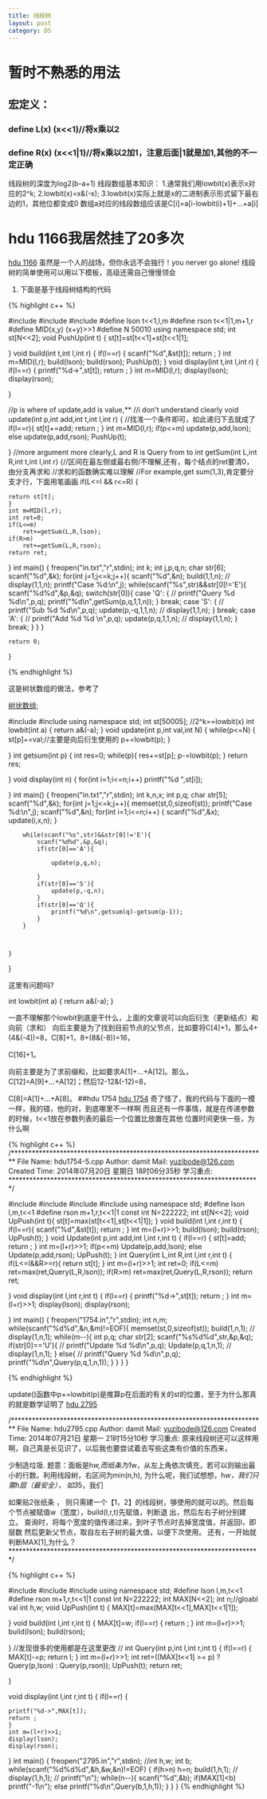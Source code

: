 ```yaml
---
title: 线段树
layout: post
category: DS
---
```

# 暂时不熟悉的用法

## 宏定义：

### define L(x) (x<<1)//将x乘以2
### define R(x) (x<<1|1)//将x乘以2加1，注意后面|1就是加1,其他的不一定正确

线段树的深度为log2(b-a+1)
线段数组基本知识：
1.通常我们用lowbit(x)表示x对应的2^k;
2.lowbit(x)=x&(-x);
3.lowbit(x)实际上就是x的二进制表示形式留下最右边的1，其他位都变成0
数组a对应的线段数组应该是C[i]=a[i-lowbit(i)+1]+...+a[i]

# hdu 1166我居然挂了20多次

[hdu 1166](http://acm.hdu.edu.cn/showproblem.php?pid=1166)
虽然是一个人的战场，但你永远不会独行！you nerver go alone!
线段树的简单使用可以用以下模板，高级还需自己慢慢领会

1. 下面是基于线段树结构的代码

{% highlight c++ %}

#include<cstring>
#include<cstdio>
#include<iostream>
#define lson t<<1,l,m
#define rson t<<1|1,m+1,r
#define MID(x,y) (x+y)>>1
#define N 50010
using namespace std;
int st[N<<2];
void PushUp(int t)
{
	st[t]=st[t<<1]+st[t<<1|1];

}
void build(int t,int l,int r)
{
	if(l==r)
	{
		scanf("%d",&st[t]);
		return ;
	}
	int m=MID(l,r);
	build(lson);
	build(rson);
	PushUp(t);
}
void display(int t,int l,int r)
{
	if(l==r)
	{
		printf("%d->",st[t]);
		return ;
	}
	int m=MID(l,r);
	display(lson);
	display(rson);

}

//p is where of update,add is value,**
//i don't understand clearly
void update(int p,int add,int t,int l,int r)
{
	//找准一个条件即可，如此递归下去就成了
	if(l==r){
		st[t]+=add;
		return ;
	}
	int m=MID(l,r);
	if(p<=m)
		update(p,add,lson);
	else
		update(p,add,rson);
	PushUp(t);

}
//more argument more clearly,L and R is Query from to
int getSum(int L,int R,int t,int l,int r)
{//区间在最左侧或最右侧/不理解,还有，每个结点的ret要清0，由分支再求和
	//求和的函数确实难以理解
	//For example,get sum(1,3),肯定要分支才行，下面用笔画画
	if(L<=l && r<=R)
	{

	return st[t];
	}
	int m=MID(l,r);
	int ret=0;
	if(L<=m)
		ret+=getSum(L,R,lson);
	if(R>m)
		ret+=getSum(L,R,rson);
	return ret;

}
int main()
{
	freopen("in.txt","r",stdin);
	int k;
	int j,p,q,n;
	char str[6];
	scanf("%d",&k);
		for(int j=1;j<=k;j++){
			scanf("%d",&n);
				build(1,1,n);
			//	display(1,1,n);
			printf("Case %d:\n",j);
			while(scanf("%s",str)&&str[0]!='E'){
				scanf("%d%d",&p,&q);
				switch(str[0]){
					case 'Q':
						{
	//						printf("Query %d %d\n",p,q);
							printf("%d\n",getSum(p,q,1,1,n));
						}
						break;
					case 'S':
						{
	//						printf("Sub %d %d\n",p,q);
							update(p,-q,1,1,n);
	//						display(1,1,n);
						}
						break;
					case 'A':
						{
	//						printf("Add %d %d \n",p,q);
							update(p,q,1,1,n);
	//						display(1,1,n);
						}
						break;
				}
			}
		}

	return 0;
}

{% endhighlight %}

这是树状数组的做法，参考了

[树状数组](http://blog.csdn.net/lulipeng_cpp/post/details/7816527);


#include<cstdio>
#include<iostream>
using namespace std;
int st[50005];
//2^k==lowbit(x)
int lowbit(int a)
{
	return a&(-a);
}
void update(int p,int val,int N)
{
	while(p<=N)
	{
		st[p]+=val;//主要是向后衍生使用的
		p+=lowbit(p);
	}

}
int getsum(int p)
{
	int res=0;
	while(p){
		res+=st[p];
		p-=lowbit(p);
	}
	return res;

}
void display(int n)
{
	for(int i=1;i<=n;i++)
		printf("%d ",st[i]);

}
int main()
{
	freopen("in.txt","r",stdin);
	int k,n,x;
	int p,q;
	char str[5];
	scanf("%d",&k);
	for(int j=1;j<=k;j++){
		memset(st,0,sizeof(st));
		printf("Case %d:\n",j);
		scanf("%d",&n);
		for(int i=1;i<=n;i++)
		{
			scanf("%d",&x);
			update(i,x,n);
		}

		while(scanf("%s",str)&&str[0]!='E'){
			scanf("%d%d",&p,&q);
			if(str[0]=='A'){

				update(p,q,n);

			}
			if(str[0]=='S'){
				update(p,-q,n);
			}
			if(str[0]=='Q'){
				printf("%d\n",getsum(q)-getsum(p-1));
			}
		}



	}
}


这里有问题吗?

int lowbit(int a)
{
	return a&(-a);
}


一直不理解那个lowbit到底是干什么，上面的文章说可以向后衍生（更新结点）和向前（求和）
向后主要是为了找到目前节点的父节点，比如要将C[4]+1，那么4+(4&(-4))=8，C[8]+1，8+(8&(-8))=16，

C[16]+1。

向前主要是为了求前缀和，比如要求A[1]+...+A[12]。那么，C[12]=A[9]+...+A[12]；然后12-12&(-12)=8，

C[8]=A[1]+...+A[8]。
##hdu 1754
[hdu 1754](http://acm.hdu.edu.cn/showproblem.php?pid=1754)
奇了怪了，我的代码与下面的一模一样，我的错，他的对，到底哪里不一样啊
而且还有一件事情，就是在传递参数的时候，t<<1放在参数列表的最后一个位置比放置在其他
位置时间更快一些，为什么啊

{% highlight c++ %}
/*************************************************************************
     File Name: hdu1754-5.cpp
     Author: damit
     Mail: yuzibode@126.com
     Created Time: 2014年07月20日 星期日 18时06分35秒
     学习重点:
 ************************************************************************/

#include<cstring>
#include<cstdio>
#include<iostream>
#include<algorithm>
using namespace std;
#define lson l,m,t<<1
#define rson m+1,r,t<<1|1
const int N=222222;
int st[N<<2];
void UpPush(int t){
	st[t]=max(st[t<<1],st[t<<1|1]);
}
void build(int l,int r,int t)
{
	if(l==r){
		scanf("%d",&st[t]);
		return ;
	}
	int m=(l+r)>>1;
	build(lson);
	build(rson);
	UpPush(t);
}
void Update(int p,int add,int l,int r,int t)
{
	if(l==r)
	{
		st[t]=add;
		return ;
	}
	int m=(l+r)>>1;
	if(p<=m)
		Update(p,add,lson);
	else
		Update(p,add,rson);
	UpPush(t);
}
int Query(int L,int R,int l,int r,int t)
{
	if(L<=l&&R>=r){
		return st[t];
	}
	int m=(l+r)>>1;
	int ret=0;
	if(L<=m)
		ret=max(ret,Query(L,R,lson));
	if(R>m)
		ret=max(ret,Query(L,R,rson));
	return ret;

}
void display(int l,int r,int t)
{
	if(l==r)
	{
		printf("%d->",st[t]);
		return ;
	}
	int m=(l+r)>>1;
	display(lson);
	display(rson);

}
int main()
{
	freopen("1754.in","r",stdin);
	int n,m;
	while(scanf("%d%d",&n,&m)!=EOF){
		memset(st,0,sizeof(st));
		build(1,n,1);
	//	display(1,n,1);
		while(m--){
			int p,q;
			char str[2];
			scanf("%s%d%d",str,&p,&q);
			if(str[0]=='U'){
	//			printf("Update %d %d\n",p,q);
				Update(p,q,1,n,1);
	//			display(1,n,1);
			}
			else{
	//			printf("Query %d %d\n",p,q);
				printf("%d\n",Query(p,q,1,n,1));
			}
		}
	}
}



{% endhighlight %}

update()函数中p+=lowbit(p)是推算p在后面的有关的st的位置，至于为什么那真的就是数学证明了
[hdu 2795](http://acm.hdu.edu.cn/showproblem.php?pid=2795)

/*************************************************************************
     File Name: hdu2795.cpp
     Author: damit
     Mail: yuzibode@126.com
     Created Time: 2014年07月21日 星期一 21时15分10秒
     学习重点:
	 原来线段树还可以这样用啊，自己真是长见识了，以后我也要尝试着去写些这类有价值的东西来，

少制造垃圾.
      题意：面板是h*w,而纸条为1*w，从左上角依次填充，若可以则输出最小的行数。利用线段树，右区间为min(n,h),
为什么呢，我们试想想，h*w，我们只需h层（最安全），
如3*5，我们

如果贴2张纸条	，
则只需建一个【1，2】的线段树，够使用的就可以的。然后每个节点被赋值w（宽度），build(l,r,t)先赋值，判断退		出，然后左右子树分别建立。
	 查询时，将每个宽度的值传递过来，到叶子节点时去掉宽度值，并返回l，即层数
	 然后更新父节点，取自左右子树的最大值，以便下次使用。
	 还有，一开始就判断MAX[1],为什么？
 ************************************************************************/


{% highlight c++ %}

#include<cstring>
#include<cstdio>
#include<iostream>
using namespace std;
#define lson l,m,t<<1
#define rson m+1,r,t<<1|1
const int N=222222;
int MAX[N<<2];
int n;//gloabl val
int h,w;
void UpPush(int t)
{
	MAX[t]=max(MAX[t<<1],MAX[t<<1|1]);

}
void build(int l,int r,int t)
{
		MAX[t]=w;
	if(l==r)
	{
		return ;
	}
	int m=(l+r)>>1;
	build(lson);
	build(rson);

}
//发现很多的使用都是在这里更改
//
int Query(int p,int l,int r,int t)
{
	if(l==r)
	{
		MAX[t]-=p;
		return l;
	}
	int m=(l+r)>>1;
	int ret=((MAX[t<<1] >= p) ? Query(p,lson) : Query(p,rson));
	UpPush(t);
	return ret;


}

void display(int l,int r,int t)
{
	if(l==r)
	{

	printf("%d->",MAX[t]);
	return ;
	}
	int m=(l+r)>>1;
	display(lson);
	display(rson);
}
int main()
{
	freopen("2795.in","r",stdin);
	//int h,w;
	int b;
	while(scanf("%d%d%d",&h,&w,&n)!=EOF)
	{
		if(h>n)
			h=n;
		build(1,h,1);
//		display(1,h,1);
//		printf("\n");
		while(n--){
			scanf("%d",&b);
			if(MAX[1]<b)
			printf("-1\n");
			else
			printf("%d\n",Query(b,1,h,1));
		}
	}
}
{% endhighlight %}
